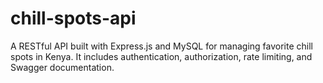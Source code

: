# chill-spots-api
A RESTful API built with Express.js and MySQL for managing favorite chill spots in Kenya. It includes authentication, authorization, rate limiting, and Swagger documentation.

